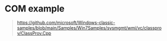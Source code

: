 # COM example  
> https://github.com/microsoft/Windows-classic-samples/blob/main/Samples/Win7Samples/sysmgmt/wmi/vc/classprov/ClassProv.Cpp  
